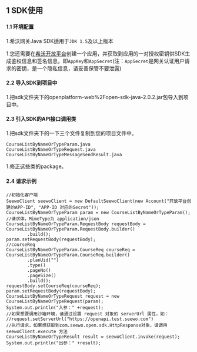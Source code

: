 ## 1 SDK使用

#### 1.1 环境配置

1.希沃网关Java SDK适用于`JDK 1.5`及以上版本

1.您还需要在[希沃开放平台](http://open.seewo.com/#/console)创建一个应用，并获取到应用的一对授权密钥供SDK生成鉴权信息和签名信息，即`AppKey`和`AppSecret`(注：`AppSecret`是网关认证用户请求的密钥，是一个隐私信息，请妥善保管不要泄露)

#### 2.2 导入SDK到项目中

1.把sdk文件夹下的openplatform-web%2Fopen-sdk-java-2.0.2.jar包导入到项目中。

#### 2.3 引入SDK的API接口调用类

1.把sdk文件夹下的一下三个文件复制到您的项目文件中。

```
CourseListByNameOrTypeParam.java
CourseListByNameOrTypeRequest.java
CourseListByNameOrTypeMessageSendResult.java
```

1.修正这些类的package。

#### 2.4 请求示例

```
//初始化客户端
SeewoClient seewoClient = new DefaultSeewoClient(new Account("开放平台创建的APP-ID", "APP-ID 对应的Secret"));
CourseListByNameOrTypeParam param = new CourseListByNameOrTypeParam();
//请求体，MimeType为 application/json
CourseListByNameOrTypeParam.RequestBody requestBody = CourseListByNameOrTypeParam.RequestBody.builder()
        .build();
param.setRequestBody(requestBody);
//courseReq
CourseListByNameOrTypeParam.CourseReq courseReq = CourseListByNameOrTypeParam.CourseReq.builder()
        .planUid("")
        .type()
        .pageNo()
        .pageSize()
        .build();
requestBody.setCourseReq(courseReq);
param.setRequestBody(requestBody);
CourseListByNameOrTypeRequest request = new CourseListByNameOrTypeRequest(param);
System.out.println("入参：" +request);
//如果想要调用沙箱环境，请通过设置 request 对象的 serverUrl 属性，如：
//request.setServerUrl("https://openapi.test.seewo.com")
//执行请求，如果想获取到com.seewo.open.sdk.HttpResponse对象，请调用 seewoClient.execute 方法
CourseListByNameOrTypeResult result = seewoClient.invoke(request);
System.out.println("出参：" +result);
```